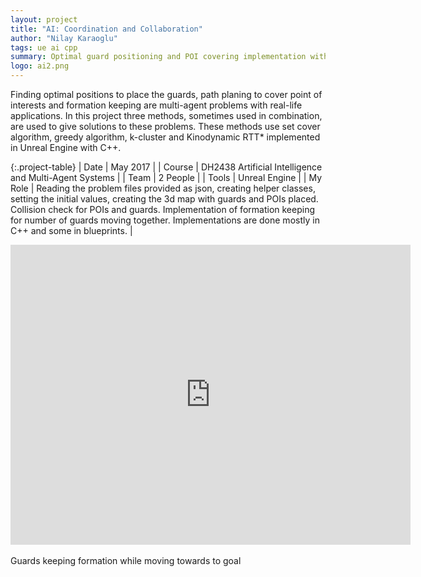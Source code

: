 ```yaml
---
layout: project
title: "AI: Coordination and Collaboration"
author: "Nilay Karaoglu"
tags: ue ai cpp
summary: Optimal guard positioning and POI covering implementation with RRT* and K-Means Clustering in Unreal Engine using C++.
logo: ai2.png
---
```


Finding optimal positions to place the guards, path planing to cover point of interests and formation keeping are multi-agent problems with real-life applications. In this project three methods, sometimes used in combination, are used to give solutions to these problems. These methods use set cover algorithm, greedy algorithm, k-cluster and Kinodynamic RTT* implemented in Unreal Engine with C++.


{:.project-table}
| Date | May 2017 |
| Course | DH2438 Artificial Intelligence and Multi-Agent Systems |
| Team | 2 People |
| Tools | Unreal Engine |
| My Role | Reading the problem files provided as json, creating helper classes, setting the initial values, creating the 3d map with guards and POIs placed. Collision check for POIs and guards. Implementation of formation keeping for number of guards moving together.  Implementations are done mostly in C++ and some in blueprints. |

<div class="text-center">
<iframe src="https://player.vimeo.com/video/321587334" width="640" height="480" frameborder="0" webkitallowfullscreen mozallowfullscreen allowfullscreen></iframe>
<br><br>
Guards keeping formation while moving towards to goal
</div>
